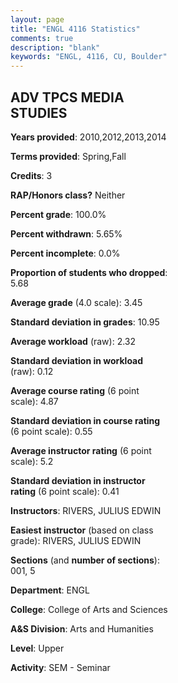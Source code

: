 ```yaml
---
layout: page
title: "ENGL 4116 Statistics"
comments: true
description: "blank"
keywords: "ENGL, 4116, CU, Boulder"
--- 
```

<head>
<script src="https://ajax.googleapis.com/ajax/libs/jquery/2.1.3/jquery.min.js"></script>
<script src="https://dl.dropboxusercontent.com/s/pc42nxpaw1ea4o9/highcharts.js?dl=0"></script>
<!-- <script src="../assets/js/highcharts.js"></script> -->
<style type="text/css">@font-face {
	font-family: "Bebas Neue";
	src: url(https://www.filehosting.org/file/details/544349/BebasNeue%20Regular.otf) format("opentype");
	}
	h1.Bebas { 
		font-family: "Bebas Neue", Verdana, Tahoma;
	}
</style>
</head>
<body>
	<div id="container" style="float: right; width: 45%; height: 88%; margin-left: 2.5%; margin-right: 2.5%;"></div>
	<script language="JavaScript">
		$(document).ready(function() {
		var chart = {type: 'column'};
		var title = {text: 'Grade Distribution'};
		var xAxis = {categories: ['A','B','C','D','F'],crosshair: true};
		var yAxis = {min: 0,title: {text: 'Percentage'}};
		var tooltip = {headerFormat: '<center><b><span style="font-size:20px">{point.key}</span></b></center>',
		               pointFormat: '<td style="padding:0"><b>{point.y:.1f}%</b></td>',
		               footerFormat: '</table>',shared: true,useHTML: true};
		var plotOptions = {column: {pointPadding: 0.0,borderWidth: 0}};  
		var credits = {enabled: false};var series= [{name: 'Percent',data: [62.65,30.12,4.82,0.0,2.41,]}];
		var json = {};
		json.chart = chart;
		json.title = title;
		json.tooltip = tooltip;
		json.xAxis = xAxis;
		json.yAxis = yAxis;  
		json.series = series;
		json.plotOptions = plotOptions;  
		json.credits = credits;
		$('#container').highcharts(json);
	});
	</script>
</body>
			   
## ADV TPCS MEDIA STUDIES

**Years provided**: 2010,2012,2013,2014

**Terms provided**: Spring,Fall

**Credits**: 3

**RAP/Honors class?** Neither

**Percent grade**: 100.0%

**Percent withdrawn**: 5.65%

**Percent incomplete**: 0.0%

**Proportion of students who dropped**: 5.68

**Average grade** (4.0 scale): 3.45

**Standard deviation in grades**: 10.95

**Average workload** (raw): 2.32

**Standard deviation in workload** (raw): 0.12

**Average course rating** (6 point scale): 4.87

**Standard deviation in course rating** (6 point scale): 0.55

**Average instructor rating** (6 point scale): 5.2

**Standard deviation in instructor rating** (6 point scale): 0.41

**Instructors**: RIVERS, JULIUS EDWIN

**Easiest instructor** (based on class grade): RIVERS, JULIUS EDWIN

**Sections** (and **number of sections**): 001, 5

**Department**: ENGL

**College**: College of Arts and Sciences

**A&S Division**: Arts and Humanities

**Level**: Upper

**Activity**: SEM - Seminar